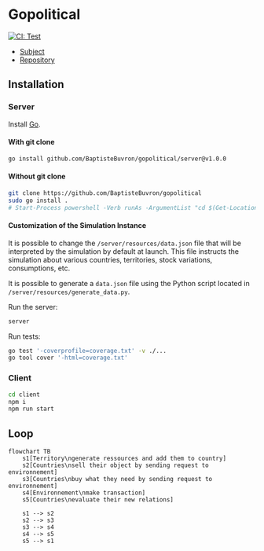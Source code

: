 # Gopolitical

[![CI: Test](https://github.com/BaptisteBuvron/gopolitical/actions/workflows/test.yml/badge.svg)](https://github.com/BaptisteBuvron/gopolitical/actions/workflows/test.yml)

- [Subject](https://docs.google.com/document/d/1H8QpU5dTMkJEEb2nTqgMNJ84rH7QNalC8CqPTC4qPV8)
- [Repository](https://github.com/BaptisteBuvron/gopolitical)

## Installation

### Server

Install [Go](https://golang.org/doc/install).

#### With git clone

```bash
go install github.com/BaptisteBuvron/gopolitical/server@v1.0.0
```

#### Without git clone

```bash
git clone https://github.com/BaptisteBuvron/gopolitical
sudo go install .
# Start-Process powershell -Verb runAs -ArgumentList "cd $(Get-Location); go install"
```

#### Customization of the Simulation Instance

It is possible to change the `/server/resources/data.json` file that will be interpreted by the simulation by default at launch. This file instructs the simulation about various countries, territories, stock variations, consumptions, etc.

It is possible to generate a `data.json` file using the Python script located in `/server/resources/generate_data.py`.

Run the server:

```bash
server
```

Run tests:

```bash
go test '-coverprofile=coverage.txt' -v ./...
go tool cover '-html=coverage.txt'
```

### Client

```bash
cd client
npm i
npm run start
```

## Loop

```mermaid
flowchart TB
    s1[Territory\ngenerate ressources and add them to country]
    s2[Countries\nsell their object by sending request to environnement]
    s3[Countries\nbuy what they need by sending request to environnement]
    s4[Environnement\nmake transaction]
    s5[Countries\nevaluate their new relations]

    s1 --> s2
    s2 --> s3
    s3 --> s4
    s4 --> s5
    s5 --> s1
```
